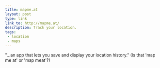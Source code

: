 ```yaml
---
title: mapme.at
layout: post
type: link
link_to: http://mapme.at/
description: Track your location.
tags:
 - location
 - maps
---
```

"...an app that lets you save and display your location history." (Is that 'map me at' or 'map meat'&#8253;)